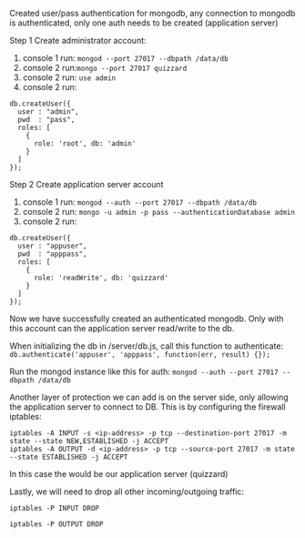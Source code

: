 Created user/pass authentication for mongodb, any connection to mongodb is authenticated, only one auth needs to be created (application server)

Step 1 Create administrator account:
1. console 1 run: `mongod --port 27017 --dbpath /data/db`
2. console 2 run:`mongo --port 27017 quizzard`
3. console 2 run: `use admin`
4. console 2 run: 
```
db.createUser({
  user : "admin",
  pwd  : "pass",
  roles: [
    { 
      role: 'root', db: 'admin'
    }
  ]
});
```

Step 2 Create application server account

1. console 1 run: `mongod --auth --port 27017 --dbpath /data/db`
2. console 2 run: `mongo -u admin -p pass --authenticationDatabase admin`
3. console 2 run:
```
db.createUser({
  user : "appuser",
  pwd  : "apppass",
  roles: [
    { 
      role: 'readWrite', db: 'quizzard'
    }
  ]
});
```

Now we have successfully created an authenticated mongodb. Only with this account can the application server read/write to the db.

When initializing the db in /server/db.js, call this function to authenticate:
`db.authenticate('appuser', 'apppass', function(err, result) {});`

Run the mongod instance like this for auth:
`mongod --auth --port 27017 --dbpath /data/db`


Another layer of protection we can add is on the server side, only allowing the application server to connect to DB. This is by configuring the firewall iptables:

```
iptables -A INPUT -s <ip-address> -p tcp --destination-port 27017 -m state --state NEW,ESTABLISHED -j ACCEPT
iptables -A OUTPUT -d <ip-address> -p tcp --source-port 27017 -m state --state ESTABLISHED -j ACCEPT
```
In this case the <ip-address> would be our application server (quizzard)

Lastly, we will need to drop all other incoming/outgoing traffic:

```
iptables -P INPUT DROP

iptables -P OUTPUT DROP
```

